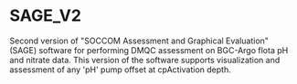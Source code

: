 # SAGE_V2
Second version of "SOCCOM Assessment and Graphical Evaluation" (SAGE) software for performing DMQC assessment on BGC-Argo flota pH and nitrate data.
This version of the software supports visualization and assessment of any 'pH' pump offset at cpActivation depth.

